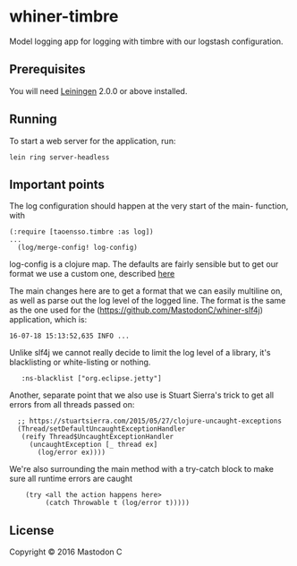 # whiner-timbre

Model logging app for logging with timbre with our logstash configuration.

## Prerequisites

You will need [Leiningen][] 2.0.0 or above installed.

[leiningen]: https://github.com/technomancy/leiningen

## Running

To start a web server for the application, run:

    lein ring server-headless


## Important points


The log configuration should happen at the very start of the main- function, with

```
(:require [taoensso.timbre :as log])
...
  (log/merge-config! log-config)
```

log-config is a clojure map.  The defaults are fairly sensible but to get our format we use a custom one, described [here](https://github.com/MastodonC/whiner-timbre/blob/master/src/whiner/handler.clj#L36)

The main changes here are to get a format that we can easily multiline on, as well as parse out the log level of the logged line.
The format is the same as the one used for the (https://github.com/MastodonC/whiner-slf4j) application, which is:

```
16-07-18 15:13:52,635 INFO ...
```

Unlike slf4j we cannot really decide to limit the log level of a library, it's blacklisting or white-listing or nothing.

```
   :ns-blacklist ["org.eclipse.jetty"]
```


Another, separate point that we also use is Stuart Sierra's trick to get all errors from all threads passed on:

```
  ;; https://stuartsierra.com/2015/05/27/clojure-uncaught-exceptions
  (Thread/setDefaultUncaughtExceptionHandler
   (reify Thread$UncaughtExceptionHandler
     (uncaughtException [_ thread ex]
       (log/error ex))))
```

We're also surrounding the main method with a try-catch block to make sure all runtime errors are caught

```
    (try <all the action happens here>
         (catch Throwable t (log/error t)))))
```


## License

Copyright © 2016 Mastodon C
